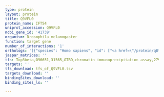 ```yaml
---
type: protein
layout: protein
title: Q9VFL0
protein_name: IFT54
uniprot_accession: Q9VFL0
ncbi_gene_id: '41739'
organism: Drosophila melanogaster
function: target gene
number_of_interactions: '1'
orthologs: '[{"species": "Homo sapiens", "id": ["<a href=\"/protein/q8tdr0\">Q8TDR0</a>"]}, {"species": "Danio rerio", "id": ["<a href=\"/protein/a0a0r4ir02\">A0A0R4IR02</a>"]}, {"species": "Mus musculus", "id": ["A0A087WQD8"]}, {"species": "Rattus norvegicus", "id": ["A0A0G2JWM5"]}, {"species": "Caenorhabditis elegans", "id": ["<a href=\"/protein/q17595\">Q17595</a>"]}]'
jaspar_matrices: ''
tfs: Top3beta,O96651,31565,GTRD,chromatin immunoprecipitation assay,27924024%5Buid%5D,No
targets: ''
tfs_download: tfs_of_Q9VFL0.tsv
targets_download: ''
bindingSites_download: ''
binding_sites_ls: ''

---
```

